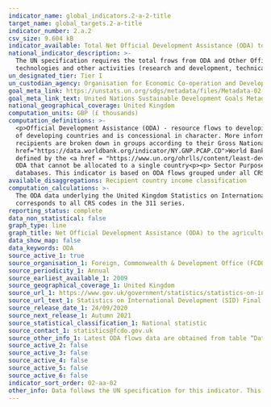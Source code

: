 ```yaml
---
indicator_name: global_indicators.2-a-2-title
target_name: global_targets.2-a-title
indicator_number: 2.a.2
csv_size: 9.604 kB
indicator_available: Total Net Official Development Assistance (ODA) to the agriculture sector
national_indicator_description: >-
  The UN specification requires the total frows from ODA and Other Official Flows (OOF), which is not available here.  The flows covered by OOF are defined as all additional loans, grants and equity investments received by developing countries. These additional flows cover the same
  technologies and other activities (research and development, technical assistance, etc.) as listed in the CRS codes but exclude all flows extracted from the OECD/ CRS codes. The reported indicator only covers the ODA part, so it us likely an underestimation.
un_designated_tier: Tier I
un_custodian_agency: Organisation for Economic Co-operation and Development (OECD)
goal_meta_link: https://unstats.un.org/sdgs/metadata/files/Metadata-02-0A-02.pdf 
goal_meta_link_text: United Nations Sustainable Development Goals Metadata (PDF 210 KB)
national_geographical_coverage: United Kingdom
computation_units: GBP (£ thousands)
computation_definitions: >-
  <p>Official Development Assistance (ODA) - resource flows to developing countries and multilateral organisations provided by official agencies (e.g. the UK Government) or their executive agencies. Each transaction is administered for the promotion of the economic development and welfare
  of developing countries and is concessional in character. More information on ODA can be found on the <a href="http://www.oecd.org/development/financing-sustainable-development/development-finance-standards/officialdevelopmentassistancedefinitionandcoverage.htm">OECD website</a>. ODA
  recipients are broken down in groups according to their Gross National Income (GNI) per capita.<p>Country income classification - the Development Assistance Committee (DAC) list of countries eligible to receive ODA is based on Gross National Income per capita as published by the <a
  href="https://data.worldbank.org/indicator/NY.GNP.PCAP.CD">World Bank</a>. All low and middle income countries are included, with the exception of G8 members, EU members, and countries with a firm date for entry into the EU. The list also includes all Least Developed Countries (LDCs) as
  defined by the <a href = "https://www.un.org/ohrlls/content/least-developed-countries%20">United Nations (UN)</a>.<p>LDCs - Least Developed Countries<p>LMICs - Lower-middle Income Countries<p>UMICs - Upper Middle Income Countries<p>Other LICs - Other Low Income Countries<p>Undefined -
  ODA that cannot be allocated to a single country<p><p> Sector Purpose Codes (CRS codes) - the DAC Secretariat maintains various code lists which are used by donors to report on their aid flows to the DAC databases. In addition, these codes are used to classify information in the DAC
  databases. This indicator is based on ODA flows grouped under all CRS codes in the 311 series (agriculture). The sector classification codes can be found on the <a href = "http://www.oecd.org/dac/stats/purposecodessectorclassification.htm">OECD website<a/>.
available_disaggregations: Recipient country income classification
computation_calculations: >-
  The ODA data underlying the United Kingdom Statistics on International Development (SID) was summed around appropriate aid description CRS codes and recipient country income classification. The code used to measure net ODA to the agriculture sit under Broad Sector Code 311, which
  corresponds to all CRS codes in the 311 series.
reporting_status: complete
data_non_statistical: false
graph_type: line
graph_title: Net Official Development Assistance (ODA) to the agricultural sector
data_show_map: false
data_keywords: ODA
source_active_1: true
source_organisation_1: Foreign, Commonwealth & Development Office (FCDO)
source_periodicity_1: Annual
source_earliest_available_1: 2009
source_geographical_coverage_1: United Kingdom
source_url_1: https://www.gov.uk/government/statistics/statistics-on-international-development-final-uk-aid-spend-2019
source_url_text_1: Statistics on International Development (SID) Final UK Aid Spend 2019
source_release_date_1: 24/09/2020
source_next_release_1: Autumn 2021
source_statistical_classification_1: National statistic
source_contact_1: statistics@fcdo.gov.uk
source_other_info_1: Latest ODA flows data are obtained from table “Data underlying the SID publication” (see relevant BroadSectorCode in National Metadata tab). Previous data (2009 to 2016) are available from [SID for 2017](https://www.gov.uk/government/statistics/statistics-on-international-development-2017)
source_active_2: false
source_active_3: false
source_active_4: false
source_active_5: false
source_active_6: false
indicator_sort_order: 02-aa-02
other_info: Data follows the UN specification for this indicator. This indicator has been identified in collaboration with topic experts.
---
```

